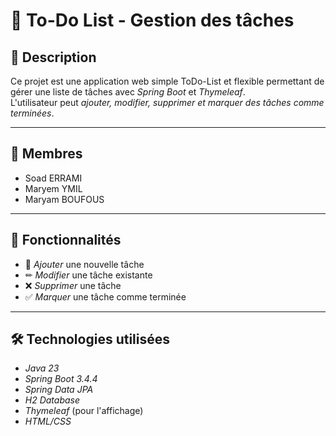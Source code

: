 # 📌 To-Do List - Gestion des tâches

## 📖 Description  
Ce projet est une application web simple ToDo-List et flexible permettant de gérer une liste de tâches avec *Spring Boot* et *Thymeleaf*.  
L'utilisateur peut *ajouter, modifier, supprimer et marquer des tâches comme terminées*.

---

## 👩 Membres  
- Soad ERRAMI
- Maryem YMIL
- Maryam BOUFOUS 

---

## 🚀 Fonctionnalités  
- 📌 *Ajouter* une nouvelle tâche  
- ✏ *Modifier* une tâche existante  
- ❌ *Supprimer* une tâche  
- ✅ *Marquer* une tâche comme terminée  

---

## 🛠 Technologies utilisées  
- *Java 23*  
- *Spring Boot 3.4.4*  
- *Spring Data JPA*  
- *H2 Database*  
- *Thymeleaf* (pour l'affichage)  
- *HTML/CSS*  

